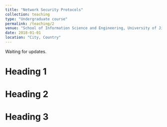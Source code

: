 ```yaml
---
title: "Network Security Protocols"
collection: teaching
type: "Undergraduate course"
permalink: /teaching/2
venue: "School of Information Science and Engineering, University of Jinan"
date: 2018-01-01
location: "City, Country"
---
```


Waiting for updates.

Heading 1
======

Heading 2
======

Heading 3
======
